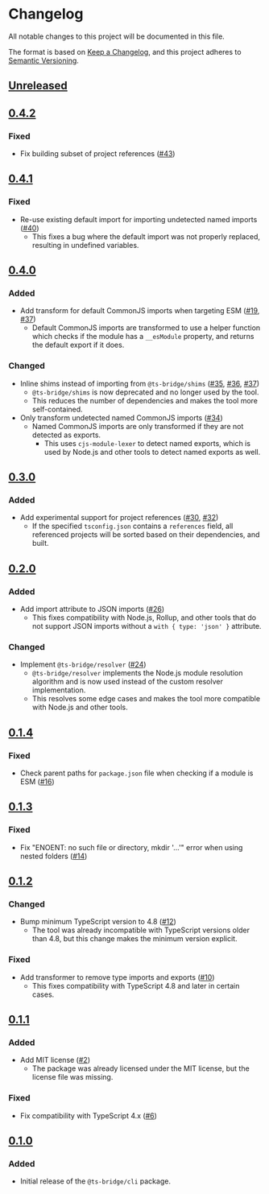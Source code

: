 # Changelog

All notable changes to this project will be documented in this file.

The format is based on [Keep a Changelog](https://keepachangelog.com/en/1.0.0/),
and this project adheres to [Semantic Versioning](https://semver.org/spec/v2.0.0.html).

## [Unreleased]

## [0.4.2]

### Fixed

- Fix building subset of project references ([#43](https://github.com/ts-bridge/ts-bridge/pull/43))

## [0.4.1]

### Fixed

- Re-use existing default import for importing undetected named imports ([#40](https://github.com/ts-bridge/ts-bridge/pull/40))
  - This fixes a bug where the default import was not properly replaced,
    resulting in undefined variables.

## [0.4.0]

### Added

- Add transform for default CommonJS imports when targeting ESM ([#19](https://github.com/ts-bridge/ts-bridge/pull/19), [#37](https://github.com/ts-bridge/ts-bridge/pull/37))
  - Default CommonJS imports are transformed to use a helper function which
    checks if the module has a `__esModule` property, and returns the default
    export if it does.

### Changed

- Inline shims instead of importing from `@ts-bridge/shims` ([#35](https://github.com/ts-bridge/ts-bridge/pull/35), [#36](https://github.com/ts-bridge/ts-bridge/pull/36), [#37](https://github.com/ts-bridge/ts-bridge/pull/37))
  - `@ts-bridge/shims` is now deprecated and no longer used by the tool.
  - This reduces the number of dependencies and makes the tool more
    self-contained.
- Only transform undetected named CommonJS imports ([#34](https://github.com/ts-bridge/ts-bridge/pull/34))
  - Named CommonJS imports are only transformed if they are not detected as
    exports.
    - This uses `cjs-module-lexer` to detect named exports, which is used by
      Node.js and other tools to detect named exports as well.

## [0.3.0]

### Added

- Add experimental support for project references ([#30](https://github.com/ts-bridge/ts-bridge/pull/30), [#32](https://github.com/ts-bridge/ts-bridge/pull/32))
  - If the specified `tsconfig.json` contains a `references` field, all
    referenced projects will be sorted based on their dependencies, and built.

## [0.2.0]

### Added

- Add import attribute to JSON imports ([#26](https://github.com/ts-bridge/ts-bridge/pull/26))
  - This fixes compatibility with Node.js, Rollup, and other tools that do not
    support JSON imports without a `with { type: 'json' }` attribute.

### Changed

- Implement `@ts-bridge/resolver` ([#24](https://github.com/ts-bridge/ts-bridge/pull/24))
  - `@ts-bridge/resolver` implements the Node.js module resolution algorithm and
    is now used instead of the custom resolver implementation.
  - This resolves some edge cases and makes the tool more compatible with
    Node.js and other tools.

## [0.1.4]

### Fixed

- Check parent paths for `package.json` file when checking if a module is ESM ([#16](https://github.com/ts-bridge/ts-bridge/pull/16))

## [0.1.3]

### Fixed

- Fix "ENOENT: no such file or directory, mkdir '...'" error when using nested folders ([#14](https://github.com/ts-bridge/ts-bridge/pull/14))

## [0.1.2]

### Changed

- Bump minimum TypeScript version to 4.8 ([#12](https://github.com/ts-bridge/ts-bridge/pull/12))
  - The tool was already incompatible with TypeScript versions older than 4.8,
    but this change makes the minimum version explicit.

### Fixed

- Add transformer to remove type imports and exports ([#10](https://github.com/ts-bridge/ts-bridge/pull/10))
  - This fixes compatibility with TypeScript 4.8 and later in certain cases.

## [0.1.1]

### Added

- Add MIT license ([#2](https://github.com/ts-bridge/ts-bridge/pull/2))
  - The package was already licensed under the MIT license, but the license file
    was missing.

### Fixed

- Fix compatibility with TypeScript 4.x ([#6](https://github.com/ts-bridge/ts-bridge/pull/6))

## [0.1.0]

### Added

- Initial release of the `@ts-bridge/cli` package.

[Unreleased]: https://github.com/ts-bridge/ts-bridge/compare/@ts-bridge/cli@0.4.2...HEAD
[0.4.2]: https://github.com/ts-bridge/ts-bridge/compare/@ts-bridge/cli@0.4.1...@ts-bridge/cli@0.4.2
[0.4.1]: https://github.com/ts-bridge/ts-bridge/compare/@ts-bridge/cli@0.4.0...@ts-bridge/cli@0.4.1
[0.4.0]: https://github.com/ts-bridge/ts-bridge/compare/@ts-bridge/cli@0.3.0...@ts-bridge/cli@0.4.0
[0.3.0]: https://github.com/ts-bridge/ts-bridge/compare/@ts-bridge/cli@0.2.0...@ts-bridge/cli@0.3.0
[0.2.0]: https://github.com/ts-bridge/ts-bridge/compare/@ts-bridge/cli@0.1.4...@ts-bridge/cli@0.2.0
[0.1.4]: https://github.com/ts-bridge/ts-bridge/compare/@ts-bridge/cli@0.1.3...@ts-bridge/cli@0.1.4
[0.1.3]: https://github.com/ts-bridge/ts-bridge/compare/@ts-bridge/cli@0.1.2...@ts-bridge/cli@0.1.3
[0.1.2]: https://github.com/ts-bridge/ts-bridge/compare/@ts-bridge/cli@0.1.1...@ts-bridge/cli@0.1.2
[0.1.1]: https://github.com/ts-bridge/ts-bridge/compare/@ts-bridge/cli@0.1.0...@ts-bridge/cli@0.1.1
[0.1.0]: https://github.com/ts-bridge/ts-bridge/releases/tag/@ts-bridge/cli@0.1.0

